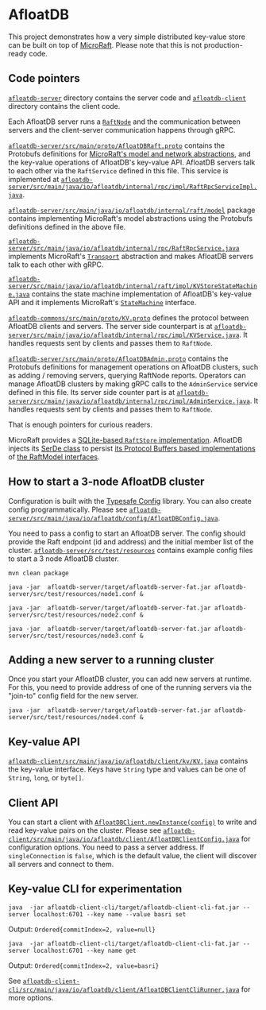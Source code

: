 
# AfloatDB

This project demonstrates how a very simple distributed key-value store can
be built on top of [MicroRaft](https://github.com/MicroRaft/MicroRaft). Please note that this is not production-ready
code.

## Code pointers

[`afloatdb-server`](https://github.com/MicroRaft/AfloatDB/tree/master/afloatdb-server) directory contains the server code and [`afloatdb-client`](https://github.com/MicroRaft/AfloatDB/tree/master/afloatdb-client)
directory contains the client code.

Each AfloatDB server runs a [`RaftNode`](https://github.com/MicroRaft/MicroRaft/blob/master/microraft/src/main/java/io/microraft/RaftNode.java) and the communication between servers
and the client-server communication happens through gRPC.

[`afloatdb-server/src/main/proto/AfloatDBRaft.proto`](https://github.com/MicroRaft/AfloatDB/blob/master/afloatdb-server/src/main/proto/AfloatDBRaft.proto) contains the Protobufs definitions
for [MicroRaft's model and network abstractions](https://microraft.io/docs/main-abstractions/), and the key-value operations of
AfloatDB's key-value API. AfloatDB servers talk to each other via
the `RaftService` defined in this file. This service is
implemented at [`afloatdb-server/src/main/java/io/afloatdb/internal/rpc/impl/RaftRpcServiceImpl.java`](https://github.com/MicroRaft/AfloatDB/blob/master/afloatdb-server/src/main/java/io/microraft/afloatdb/internal/rpc/impl/RaftRpcServiceImpl.java).

[`afloatdb-server/src/main/java/io/afloatdb/internal/raft/model`](https://github.com/MicroRaft/AfloatDB/tree/master/afloatdb-server/src/main/java/io/microraft/afloatdb/internal/raft/model) package contains
implementing MicroRaft's model abstractions using the Protobufs definitions
defined in the above file.

[`afloatdb-server/src/main/java/io/afloatdb/internal/rpc/RaftRpcService.java`](https://github.com/MicroRaft/AfloatDB/blob/master/afloatdb-server/src/main/java/io/microraft/afloatdb/internal/rpc/RaftRpcService.java) implements
MicroRaft's [`Transport`](https://github.com/MicroRaft/MicroRaft/blob/master/microraft/src/main/java/io/microraft/transport/Transport.java) abstraction and makes AfloatDB servers talk to each
other with gRPC.

[`afloatdb-server/src/main/java/io/afloatdb/internal/raft/impl/KVStoreStateMachine.java`](https://github.com/MicroRaft/AfloatDB/blob/master/afloatdb-server/src/main/java/io/microraft/afloatdb/internal/raft/KVStoreStateMachine.java)
contains the state machine implementation of AfloatDB's key-value API and it
implements MicroRaft's [`StateMachine`](https://github.com/MicroRaft/MicroRaft/blob/master/microraft/src/main/java/io/microraft/statemachine/StateMachine.java) interface.

[`afloatdb-commons/src/main/proto/KV.proto`](https://github.com/MicroRaft/AfloatDB/blob/master/afloatdb-commons/src/main/proto/KV.proto) defines the protocol between
AfloatDB clients and servers. The server side counterpart is at
[`afloatdb-server/src/main/java/io/afloatdb/internal/rpc/impl/KVService.java`](https://github.com/MicroRaft/AfloatDB/blob/master/afloatdb-server/src/main/java/io/microraft/afloatdb/internal/rpc/impl/KVService.java).
It handles requests sent by clients and passes them to `RaftNode`.

[`afloatdb-server/src/main/proto/AfloatDBAdmin.proto`](https://github.com/MicroRaft/AfloatDB/blob/master/afloatdb-server/src/main/proto/AfloatDBAdmin.proto) contains the Protobufs
definitions for management operations on AfloatDB clusters, such as
adding / removing servers, querying RaftNode reports. Operators can manage
AfloatDB clusters by making gRPC calls to the `AdminService`
service defined in this file. Its server side counter part is at
[`afloatdb-server/src/main/java/io/afloatdb/internal/rpc/impl/AdminService.java`](https://github.com/MicroRaft/AfloatDB/blob/master/afloatdb-server/src/main/java/io/microraft/afloatdb/internal/rpc/impl/AdminService.java).
It handles requests sent by clients and passes them to `RaftNode`.

That is enough pointers for curious readers.

MicroRaft provides a [SQLite-based `RaftStore` implementation](https://github.com/MicroRaft/MicroRaft/blob/master/microraft-store-sqlite/src/main/java/io/microraft/store/sqlite/RaftSqliteStore.java). AfloatDB injects its [SerDe class](https://github.com/MicroRaft/AfloatDB/blob/master/afloatdb-server/src/main/java/io/microraft/afloatdb/internal/raft/model/ProtoStateStoreSerializer.java) to persist [its Protocol Buffers based implementations](https://github.com/MicroRaft/AfloatDB/tree/master/afloatdb-server/src/main/java/io/microraft/afloatdb/internal/raft/model) of [the RaftModel interfaces](https://github.com/MicroRaft/MicroRaft/tree/master/microraft/src/main/java/io/microraft/model).

## How to start a 3-node AfloatDB cluster

Configuration is built with the [Typesafe Config](https://github.com/lightbend/config)
library. You can also create config programmatically. Please see
[`afloatdb-server/src/main/java/io/afloatdb/config/AfloatDBConfig.java`](https://github.com/MicroRaft/AfloatDB/blob/master/afloatdb-server/src/main/java/io/microraft/afloatdb/config/AfloatDBConfig.java).

You need to pass a config to start an AfloatDB server. The config should
provide the Raft endpoint (id and address) and the initial member list of
the cluster. [`afloatdb-server/src/test/resources`](https://github.com/MicroRaft/AfloatDB/tree/master/afloatdb-server/src/test/resources) contains example config files to
start a 3 node AfloatDB cluster.

`mvn clean package`

`java -jar  afloatdb-server/target/afloatdb-server-fat.jar afloatdb-server/src/test/resources/node1.conf &`

`java -jar  afloatdb-server/target/afloatdb-server-fat.jar afloatdb-server/src/test/resources/node2.conf &`

`java -jar  afloatdb-server/target/afloatdb-server-fat.jar afloatdb-server/src/test/resources/node3.conf &`

## Adding a new server to a running cluster

Once you start your AfloatDB cluster, you can add new servers at runtime.
For this, you need to provide address of one of the running servers via
the "join-to" config field for the new server.

`java -jar  afloatdb-server/target/afloatdb-server-fat.jar afloatdb-server/src/test/resources/node4.conf &`

## Key-value API

[`afloatdb-client/src/main/java/io/afloatdb/client/kv/KV.java`](https://github.com/MicroRaft/AfloatDB/blob/master/afloatdb-client/src/main/java/io/microraft/afloatdb/client/kv/KV.java) contains the
key-value interface. Keys have `String` type and values can be one of `String`,
`long`, or `byte[]`.

## Client API

You can start a client with [`AfloatDBClient.newInstance(config)`](https://github.com/MicroRaft/AfloatDB/blob/master/afloatdb-client/src/main/java/io/microraft/afloatdb/client/AfloatDBClient.java#L29) to
write and read key-value pairs on the cluster. Please see
[`afloatdb-client/src/main/java/io/afloatdb/client/AfloatDBClientConfig.java`](https://github.com/MicroRaft/AfloatDB/blob/master/afloatdb-client/src/main/java/io/microraft/afloatdb/client/config/AfloatDBClientConfig.java)
for configuration options. You need to pass a server address.
If `singleConnection` is `false`, which is the default value, the client will
discover all servers and connect to them.

## Key-value CLI for experimentation

`java  -jar afloatdb-client-cli/target/afloatdb-client-cli-fat.jar --server localhost:6701 --key name --value basri set`

Output: `Ordered{commitIndex=2, value=null}`

`java  -jar afloatdb-client-cli/target/afloatdb-client-cli-fat.jar --server localhost:6701 --key name get`

Output: `Ordered{commitIndex=2, value=basri}`

See [`afloatdb-client-cli/src/main/java/io/afloatdb/client/AfloatDBClientCliRunner.java`](https://github.com/MicroRaft/AfloatDB/blob/master/afloatdb-client-cli/src/main/java/io/microraft/afloatdb/client/AfloatDBClientCliRunner.java) for more options.

